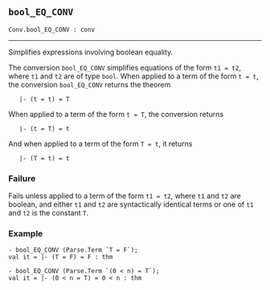 ## `bool_EQ_CONV`

``` hol4
Conv.bool_EQ_CONV : conv
```

------------------------------------------------------------------------

Simplifies expressions involving boolean equality.

The conversion `bool_EQ_CONV` simplifies equations of the form
`t1 = t2`, where `t1` and `t2` are of type `bool`. When applied to a
term of the form `t = t`, the conversion `bool_EQ_CONV` returns the
theorem

``` hol4
   |- (t = t) = T
```

When applied to a term of the form `t = T`, the conversion returns

``` hol4
   |- (t = T) = t
```

And when applied to a term of the form `T = t`, it returns

``` hol4
   |- (T = t) = t
```

### Failure

Fails unless applied to a term of the form `t1 = t2`, where `t1` and
`t2` are boolean, and either `t1` and `t2` are syntactically identical
terms or one of `t1` and `t2` is the constant `T`.

### Example

``` hol4
- bool_EQ_CONV (Parse.Term `T = F`);
val it = |- (T = F) = F : thm

- bool_EQ_CONV (Parse.Term `(0 < n) = T`);
val it = |- (0 < n = T) = 0 < n : thm
```
